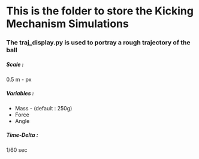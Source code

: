 # This is the folder to store the Kicking Mechanism Simulations

### The **traj_display.py** is used to portray a rough trajectory of the ball

##### Scale :

0.5 m - px

##### Variables :

- Mass - (default : 250g)
- Force
- Angle

##### Time-Delta :

1/60 sec
